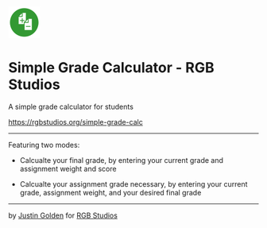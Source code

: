 <img src="icon.svg" width="64px">

# Simple Grade Calculator - RGB Studios

A simple grade calculator for students

https://rgbstudios.org/simple-grade-calc

<hr>

Featuring two modes:

- Calcualte your final grade, by entering your current grade and assignment weight and score

- Calcualte your assignment grade necessary, by entering your current grade, assignment weight, and your desired final grade

<hr>

by [Justin Golden](https://justingolden.me) for [RGB Studios](https://rgbstudios.org)
